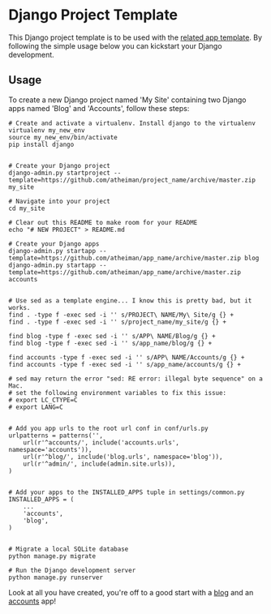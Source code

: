 # Django Project Template

This Django project template is to be used with the [related app template](https://github.com/atheiman/app_name). By following the simple usage below you can kickstart your Django development.

## Usage

To create a new Django project named 'My Site' containing two Django apps named 'Blog' and 'Accounts', follow these steps:

```shell
# Create and activate a virtualenv. Install django to the virtualenv
virtualenv my_new_env
source my_new_env/bin/activate
pip install django


# Create your Django project
django-admin.py startproject --template=https://github.com/atheiman/project_name/archive/master.zip my_site

# Navigate into your project
cd my_site

# Clear out this README to make room for your README
echo "# NEW PROJECT" > README.md

# Create your Django apps
django-admin.py startapp --template=https://github.com/atheiman/app_name/archive/master.zip blog
django-admin.py startapp --template=https://github.com/atheiman/app_name/archive/master.zip accounts


# Use sed as a template engine... I know this is pretty bad, but it works.
find . -type f -exec sed -i '' s/PROJECT\ NAME/My\ Site/g {} +
find . -type f -exec sed -i '' s/project_name/my_site/g {} +

find blog -type f -exec sed -i '' s/APP\ NAME/Blog/g {} +
find blog -type f -exec sed -i '' s/app_name/blog/g {} +

find accounts -type f -exec sed -i '' s/APP\ NAME/Accounts/g {} +
find accounts -type f -exec sed -i '' s/app_name/accounts/g {} +

# sed may return the error "sed: RE error: illegal byte sequence" on a Mac.
# set the following environment variables to fix this issue:
# export LC_CTYPE=C
# export LANG=C


# Add you app urls to the root url conf in conf/urls.py
urlpatterns = patterns('',
    url(r'^accounts/', include('accounts.urls', namespace='accounts')),
    url(r'^blog/', include('blog.urls', namespace='blog')),
    url(r'^admin/', include(admin.site.urls)),
)


# Add your apps to the INSTALLED_APPS tuple in settings/common.py
INSTALLED_APPS = (
    ...
    'accounts',
    'blog',
)


# Migrate a local SQLite database
python manage.py migrate

# Run the Django development server
python manage.py runserver
```

Look at all you have created, you're off to a good start with a [blog](http://127.0.0.1:8000/blog/) and an [accounts](http://127.0.0.1:8000/accounts/) app!
